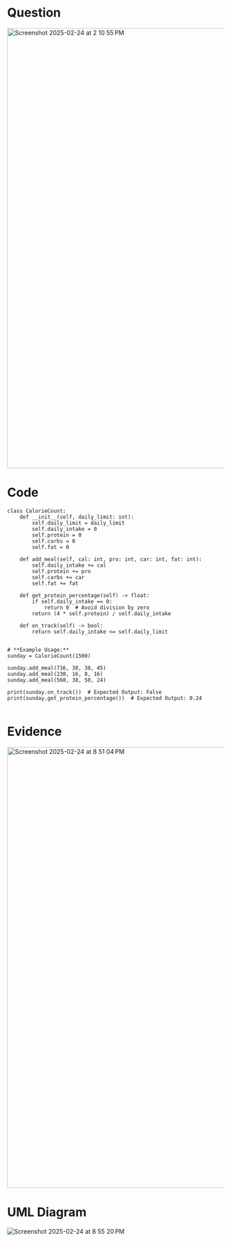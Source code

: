 # Question
<img width="1020" alt="Screenshot 2025-02-24 at 2 10 55 PM" src="https://github.com/user-attachments/assets/d19d34c6-bac7-480f-8962-c6417faa933b" />




# Code 

```.python
class CalorieCount:
    def __init__(self, daily_limit: int):
        self.daily_limit = daily_limit
        self.daily_intake = 0
        self.protein = 0
        self.carbs = 0
        self.fat = 0

    def add_meal(self, cal: int, pro: int, car: int, fat: int):
        self.daily_intake += cal
        self.protein += pro
        self.carbs += car
        self.fat += fat

    def get_protein_percentage(self) -> float:
        if self.daily_intake == 0:
            return 0  # Avoid division by zero
        return (4 * self.protein) / self.daily_intake

    def on_track(self) -> bool:
        return self.daily_intake <= self.daily_limit


# **Example Usage:**
sunday = CalorieCount(1500)

sunday.add_meal(716, 38, 38, 45)
sunday.add_meal(230, 16, 8, 16)
sunday.add_meal(568, 38, 50, 24)

print(sunday.on_track())  # Expected Output: False
print(sunday.get_protein_percentage())  # Expected Output: 0.24


```



# Evidence

<img width="1022" alt="Screenshot 2025-02-24 at 8 51 04 PM" src="https://github.com/user-attachments/assets/8272fa06-e986-4306-87ae-33c425f28687" />

# UML Diagram

![Screenshot 2025-02-24 at 8 55 20 PM](https://github.com/user-attachments/assets/d1cf7c74-6a06-4a9f-a3af-39622b147a2b)


